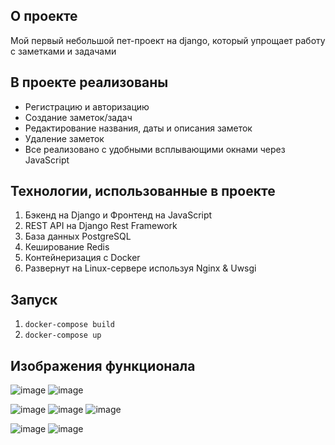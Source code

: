 ## О проекте
Мой первый небольшой пет-проект на django, который упрощает работу с заметками и задачами

## В проекте реализованы
- Регистрацию и авторизацию
- Создание заметок/задач
- Редактирование названия, даты и описания заметок
- Удаление заметок
- Все реализовано с удобными всплывающими окнами через JavaScript

## Технологии, использованные в проекте
1. Бэкенд на Django и Фронтенд на JavaScript
2. REST API на Django Rest Framework
3. База данных PostgreSQL
4. Кеширование Redis
5. Контейнеризация с Docker
6. Развернут на Linux-сервере используя Nginx & Uwsgi

## Запуск
1. `docker-compose build`
2. `docker-compose up`

## Изображения функционала

![image](https://github.com/hhhscvx/Todolist/assets/149922938/d784e769-54ea-4977-bd8c-f5165c183c0f)
![image](https://github.com/hhhscvx/Todolist/assets/149922938/e3d26ea2-fbb7-4ed8-ad8c-1cc47f5091f6)

![image](https://github.com/hhhscvx/Todolist/assets/149922938/311abd34-aeef-4a59-8985-84ac20c0e4d8)
![image](https://github.com/hhhscvx/Todolist/assets/149922938/ae8e69ae-f474-4fa7-a415-e564233880b1)
![image](https://github.com/hhhscvx/Todolist/assets/149922938/06603685-7519-4daf-9079-e6621d62f0be)

![image](https://github.com/hhhscvx/Todolist/assets/149922938/50142c14-1af0-463a-8bf0-9f05e4e08c43)
![image](https://github.com/hhhscvx/Todolist/assets/149922938/bab4acda-d069-49aa-a3c8-e58547c60f12)
